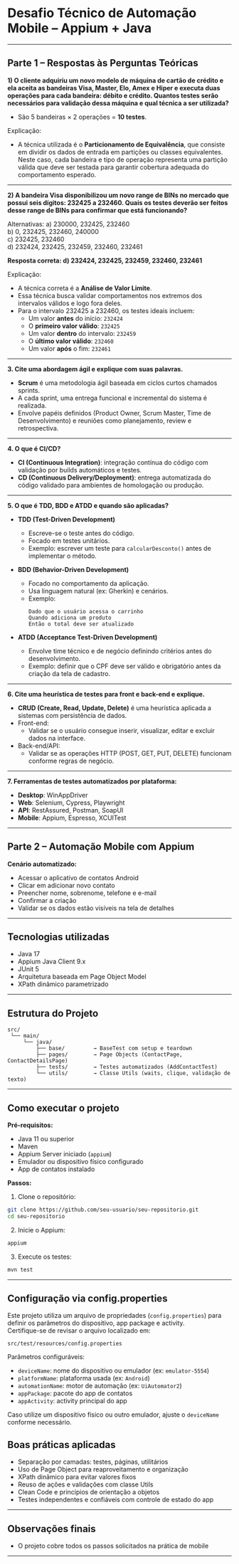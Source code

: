 # Desafio Técnico de Automação Mobile – Appium + Java

---

## Parte 1 – Respostas às Perguntas Teóricas

**1) O cliente adquiriu um novo modelo de máquina de cartão de crédito e ela aceita as bandeiras Visa, Master, Elo, Amex e Hiper e executa duas operações para cada bandeira: débito e crédito. Quantos testes serão necessários para validação dessa máquina e qual técnica a ser utilizada?**

- São 5 bandeiras × 2 operações = **10 testes**.

Explicação:
- A técnica utilizada é o **Particionamento de Equivalência**, que consiste em dividir os dados de entrada em partições ou classes equivalentes.
  Neste caso, cada bandeira e tipo de operação representa uma partição válida que deve ser testada para garantir cobertura adequada do comportamento esperado.

---

**2) A bandeira Visa disponibilizou um novo range de BINs no mercado que possui seis dígitos: 232425 a 232460. Quais os testes deverão ser feitos desse range de BINs para confirmar que está funcionando?**

Alternativas:
a) 230000, 232425, 232460  
b) 0, 232425, 232460, 240000  
c) 232425, 232460  
d) 232424, 232425, 232459, 232460, 232461

**Resposta correta: d) 232424, 232425, 232459, 232460, 232461**

Explicação:
- A técnica correta é a **Análise de Valor Limite**.
- Essa técnica busca validar comportamentos nos extremos dos intervalos válidos e logo fora deles.
- Para o intervalo 232425 a 232460, os testes ideais incluem:
  - Um valor **antes** do início: `232424`
  - O **primeiro valor válido**: `232425`
  - Um valor **dentro** do intervalo: `232459`
  - O **último valor válido**: `232460`
  - Um valor **após** o fim: `232461`

---

**3. Cite uma abordagem ágil e explique com suas palavras.**

- **Scrum** é uma metodologia ágil baseada em ciclos curtos chamados sprints.
- A cada sprint, uma entrega funcional e incremental do sistema é realizada.
- Envolve papéis definidos (Product Owner, Scrum Master, Time de Desenvolvimento) e reuniões como planejamento, review e retrospectiva.

---

**4. O que é CI/CD?**

- **CI (Continuous Integration)**: integração contínua do código com validação por builds automáticos e testes.
- **CD (Continuous Delivery/Deployment)**: entrega automatizada do código validado para ambientes de homologação ou produção.

---

**5. O que é TDD, BDD e ATDD e quando são aplicadas?**

- **TDD (Test-Driven Development)**  
  - Escreve-se o teste antes do código.  
  - Focado em testes unitários.
  - Exemplo: escrever um teste para `calcularDesconto()` antes de implementar o método.

- **BDD (Behavior-Driven Development)**  
  - Focado no comportamento da aplicação.
  - Usa linguagem natural (ex: Gherkin) e cenários.
  - Exemplo:  
    ```
    Dado que o usuário acessa o carrinho  
    Quando adiciona um produto  
    Então o total deve ser atualizado
    ```

- **ATDD (Acceptance Test-Driven Development)**  
  - Envolve time técnico e de negócio definindo critérios antes do desenvolvimento.
  - Exemplo: definir que o CPF deve ser válido e obrigatório antes da criação da tela de cadastro.

---

**6. Cite uma heurística de testes para front e back-end e explique.**

- **CRUD (Create, Read, Update, Delete)** é uma heurística aplicada a sistemas com persistência de dados.
- Front-end:
  - Validar se o usuário consegue inserir, visualizar, editar e excluir dados na interface.
- Back-end/API:
  - Validar se as operações HTTP (POST, GET, PUT, DELETE) funcionam conforme regras de negócio.

---

**7. Ferramentas de testes automatizados por plataforma:**

- **Desktop**: WinAppDriver  
- **Web**: Selenium, Cypress, Playwright  
- **API**: RestAssured, Postman, SoapUI  
- **Mobile**: Appium, Espresso, XCUITest

---

## Parte 2 – Automação Mobile com Appium

**Cenário automatizado:**

- Acessar o aplicativo de contatos Android
- Clicar em adicionar novo contato
- Preencher nome, sobrenome, telefone e e-mail
- Confirmar a criação
- Validar se os dados estão visíveis na tela de detalhes

---

## Tecnologias utilizadas

- Java 17  
- Appium Java Client 9.x  
- JUnit 5  
- Arquitetura baseada em Page Object Model  
- XPath dinâmico parametrizado

---

## Estrutura do Projeto

```
src/
 └── main/
     └── java/
         ├── base/         → BaseTest com setup e teardown
         ├── pages/        → Page Objects (ContactPage, ContactDetailsPage)
         ├── tests/        → Testes automatizados (AddContactTest)
         └── utils/        → Classe Utils (waits, clique, validação de texto)
```

---

## Como executar o projeto

**Pré-requisitos:**
- Java 11 ou superior
- Maven
- Appium Server iniciado (`appium`)
- Emulador ou dispositivo físico configurado
- App de contatos instalado

**Passos:**

1. Clone o repositório:
```bash
git clone https://github.com/seu-usuario/seu-repositorio.git
cd seu-repositorio
```

2. Inicie o Appium:
```bash
appium
```

3. Execute os testes:
```bash
mvn test
```

---

## Configuração via config.properties

Este projeto utiliza um arquivo de propriedades (`config.properties`) para definir os parâmetros do dispositivo, app package e activity.  
Certifique-se de revisar o arquivo localizado em:

```
src/test/resources/config.properties
```

Parâmetros configuráveis:
- `deviceName`: nome do dispositivo ou emulador (ex: `emulator-5554`)
- `platformName`: plataforma usada (ex: `Android`)
- `automationName`: motor de automação (ex: `UiAutomator2`)
- `appPackage`: pacote do app de contatos
- `appActivity`: activity principal do app

Caso utilize um dispositivo físico ou outro emulador, ajuste o `deviceName` conforme necessário.

## Boas práticas aplicadas

- Separação por camadas: testes, páginas, utilitários
- Uso de Page Object para reaproveitamento e organização
- XPath dinâmico para evitar valores fixos
- Reuso de ações e validações com classe Utils
- Clean Code e princípios de orientação a objetos
- Testes independentes e confiáveis com controle de estado do app

---

## Observações finais

- O projeto cobre todos os passos solicitados na prática de mobile
---